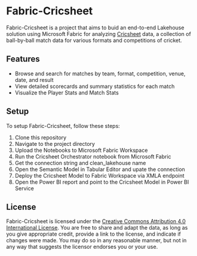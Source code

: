 # Fabric-Cricsheet

Fabric-Cricsheet is a project that aims to buid an end-to-end Lakehouse solution using Microsoft Fabric for analyzing [Cricsheet](https://cricsheet.org/downloads/) data, a collection of ball-by-ball match data for various formats and competitions of cricket. 

## Features

- Browse and search for matches by team, format, competition, venue, date, and result
- View detailed scorecards and summary statistics for each match
- Visualize the Player Stats and Match Stats

## Setup

To setup Fabric-Cricsheet, follow these steps:

1. Clone this repository
2. Navigate to the project directory
3. Upload the Notebooks to Microsoft Fabric Workspace
4. Run the Cricsheet Orchestrator notebook from Microsoft Fabric
5. Get the connection string and clean_lakehouse name
6. Open the Semantic Model in Tabular Editor and upate the connection
7. Deploy the Cricsheet Model to Fabric Workspace via XMLA endpoint
8. Open the Power BI report and point to the Cricsheet Model in Power BI Service

## License

Fabric-Cricsheet is licensed under the [Creative Commons Attribution 4.0 International License]. You are free to share and adapt the data, as long as you give appropriate credit, provide a link to the license, and indicate if changes were made. You may do so in any reasonable manner, but not in any way that suggests the licensor endorses you or your use.

[Creative Commons Attribution 4.0 International License]: https://creativecommons.org/licenses/by/4.0/
